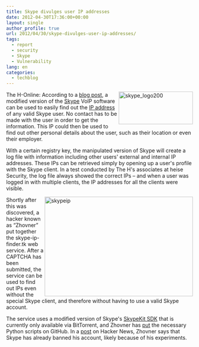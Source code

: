 ```yaml
---
title: Skype divulges user IP addresses
date: 2012-04-30T17:36:00+00:00
layout: single
author_profile: true
url: 2012/04/30/skype-divulges-user-ip-addresses/
tags:
  - report
  - security
  - Skype
  - Vulnerability
lang: en
categories: 
  - techblog
---
```

[<img title="skype_logo200" border="0" alt="skype_logo200" align="right" src="http://lh4.ggpht.com/-7EPh_zAX_yI/T57GZ-WuvwI/AAAAAAAAFx4/r0qGoHHpA7w/skype_logo200_thumb.png?imgmax=800" width="200" height="88" />](http://lh3.ggpht.com/-vNLSJyvb0pw/T57GX25RrHI/AAAAAAAAFxs/3xDJMiD49B0/s1600-h/skype_logo200%25255B2%25255D.png)The H-Online: According to a [blog post](http://skype-open-source.blogspot.com/2012/04/skype-user-ip-address-disclosure.html), a modified version of the [Skype](http://www.skype.com/) VoIP software can be used to easily find out the [IP address](http://en.wikipedia.org/wiki/IP_address) of any valid Skype user. No contact has to be made with the user in order to get the information. This IP could then be used to find out other personal details about the user, such as their location or even their employer. 

With a certain registry key, the manipulated version of Skype will create a log file with information including other users' external and internal IP addresses. These IPs can be retrieved simply by opening up a user's profile with the Skype client. In a test conducted by The H's associates at heise Security, the log file always showed the correct IPs – and when a user was logged in with multiple clients, the IP addresses for all the clients were visible. 

[<img title="skypeip" border="0" alt="skypeip" align="right" src="http://lh5.ggpht.com/-vYOZzpsCd5Q/T57GiySHF9I/AAAAAAAAFyI/2jAaifgn598/skypeip_thumb%25255B1%25255D.png?imgmax=800" width="400" height="268" />](http://lh4.ggpht.com/-j2GeF3d4fPY/T57GgYoEjTI/AAAAAAAAFyA/wLbgIm10Cp0/s1600-h/skypeip%25255B3%25255D.png)Shortly after this was discovered, a hacker known as “Zhovner” put together the skype-ip-finder.tk web service. After a CAPTCHA has been submitted, the service can be used to find out IPs even without the special Skype client, and therefore without having to use a valid Skype account. 

The service uses a modified version of Skype's [SkypeKit SDK](http://developer.skype.com/public/skypekit) that is currently only available via BitTorrent, and Zhovner has [put](https://github.com/zhovner/Skype-iplookup/) the necessary Python scripts on GitHub. In a [post](https://news.ycombinator.com/item?id=3900590) on Hacker News, Zhovner says that Skype has already banned his account, likely because of his experiments.